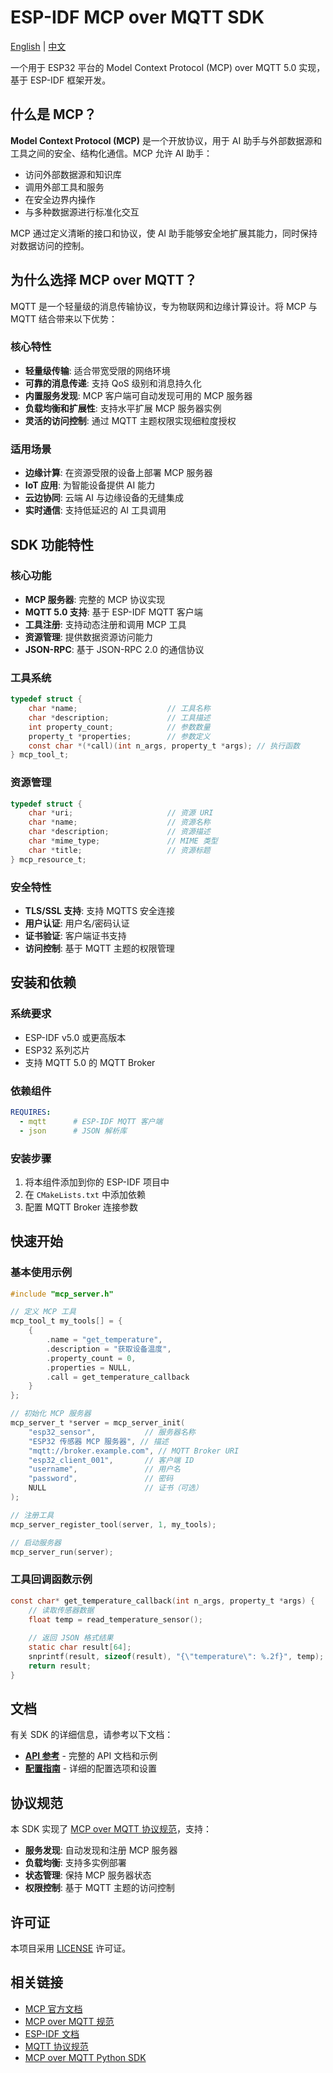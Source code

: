 # ESP-IDF MCP over MQTT SDK

[English](README.md) | [中文](README_CN.md)

一个用于 ESP32 平台的 Model Context Protocol (MCP) over MQTT 5.0 实现，基于 ESP-IDF 框架开发。

## 什么是 MCP？

**Model Context Protocol (MCP)** 是一个开放协议，用于 AI 助手与外部数据源和工具之间的安全、结构化通信。MCP 允许 AI 助手：

- 访问外部数据源和知识库
- 调用外部工具和服务
- 在安全边界内操作
- 与多种数据源进行标准化交互

MCP 通过定义清晰的接口和协议，使 AI 助手能够安全地扩展其能力，同时保持对数据访问的控制。

## 为什么选择 MCP over MQTT？

MQTT 是一个轻量级的消息传输协议，专为物联网和边缘计算设计。将 MCP 与 MQTT 结合带来以下优势：

### 核心特性
- **轻量级传输**: 适合带宽受限的网络环境
- **可靠的消息传递**: 支持 QoS 级别和消息持久化
- **内置服务发现**: MCP 客户端可自动发现可用的 MCP 服务器
- **负载均衡和扩展性**: 支持水平扩展 MCP 服务器实例
- **灵活的访问控制**: 通过 MQTT 主题权限实现细粒度授权

### 适用场景
- **边缘计算**: 在资源受限的设备上部署 MCP 服务器
- **IoT 应用**: 为智能设备提供 AI 能力
- **云边协同**: 云端 AI 与边缘设备的无缝集成
- **实时通信**: 支持低延迟的 AI 工具调用

## SDK 功能特性

### 核心功能
- **MCP 服务器**: 完整的 MCP 协议实现
- **MQTT 5.0 支持**: 基于 ESP-IDF MQTT 客户端
- **工具注册**: 支持动态注册和调用 MCP 工具
- **资源管理**: 提供数据资源访问能力
- **JSON-RPC**: 基于 JSON-RPC 2.0 的通信协议

### 工具系统
```c
typedef struct {
    char *name;                    // 工具名称
    char *description;             // 工具描述
    int property_count;            // 参数数量
    property_t *properties;        // 参数定义
    const char *(*call)(int n_args, property_t *args); // 执行函数
} mcp_tool_t;
```

### 资源管理
```c
typedef struct {
    char *uri;                     // 资源 URI
    char *name;                    // 资源名称
    char *description;             // 资源描述
    char *mime_type;               // MIME 类型
    char *title;                   // 资源标题
} mcp_resource_t;
```

### 安全特性
- **TLS/SSL 支持**: 支持 MQTTS 安全连接
- **用户认证**: 用户名/密码认证
- **证书验证**: 客户端证书支持
- **访问控制**: 基于 MQTT 主题的权限管理

## 安装和依赖

### 系统要求
- ESP-IDF v5.0 或更高版本
- ESP32 系列芯片
- 支持 MQTT 5.0 的 MQTT Broker

### 依赖组件
```yaml
REQUIRES:
  - mqtt      # ESP-IDF MQTT 客户端
  - json      # JSON 解析库
```

### 安装步骤
1. 将本组件添加到你的 ESP-IDF 项目中
2. 在 `CMakeLists.txt` 中添加依赖
3. 配置 MQTT Broker 连接参数

## 快速开始

### 基本使用示例

```c
#include "mcp_server.h"

// 定义 MCP 工具
mcp_tool_t my_tools[] = {
    {
        .name = "get_temperature",
        .description = "获取设备温度",
        .property_count = 0,
        .properties = NULL,
        .call = get_temperature_callback
    }
};

// 初始化 MCP 服务器
mcp_server_t *server = mcp_server_init(
    "esp32_sensor",           // 服务器名称
    "ESP32 传感器 MCP 服务器", // 描述
    "mqtt://broker.example.com", // MQTT Broker URI
    "esp32_client_001",       // 客户端 ID
    "username",               // 用户名
    "password",               // 密码
    NULL                      // 证书（可选）
);

// 注册工具
mcp_server_register_tool(server, 1, my_tools);

// 启动服务器
mcp_server_run(server);
```

### 工具回调函数示例

```c
const char* get_temperature_callback(int n_args, property_t *args) {
    // 读取传感器数据
    float temp = read_temperature_sensor();
    
    // 返回 JSON 格式结果
    static char result[64];
    snprintf(result, sizeof(result), "{\"temperature\": %.2f}", temp);
    return result;
}
```

## 文档

有关 SDK 的详细信息，请参考以下文档：

- **[API 参考](docs/zh/api-reference.md)** - 完整的 API 文档和示例
- **[配置指南](docs/zh/configuration.md)** - 详细的配置选项和设置

## 协议规范

本 SDK 实现了 [MCP over MQTT 协议规范](https://github.com/mqtt-ai/mcp-over-mqtt)，支持：

- **服务发现**: 自动发现和注册 MCP 服务器
- **负载均衡**: 支持多实例部署
- **状态管理**: 保持 MCP 服务器状态
- **权限控制**: 基于 MQTT 主题的访问控制

## 许可证

本项目采用 [LICENSE](LICENSE) 许可证。

## 相关链接

- [MCP 官方文档](https://modelcontextprotocol.io/)
- [MCP over MQTT 规范](https://github.com/mqtt-ai/mcp-over-mqtt)
- [ESP-IDF 文档](https://docs.espressif.com/projects/esp-idf/)
- [MQTT 协议规范](https://mqtt.org/specification/)
- [MCP over MQTT Python SDK](https://github.com/emqx/mcp-python-sdk)
